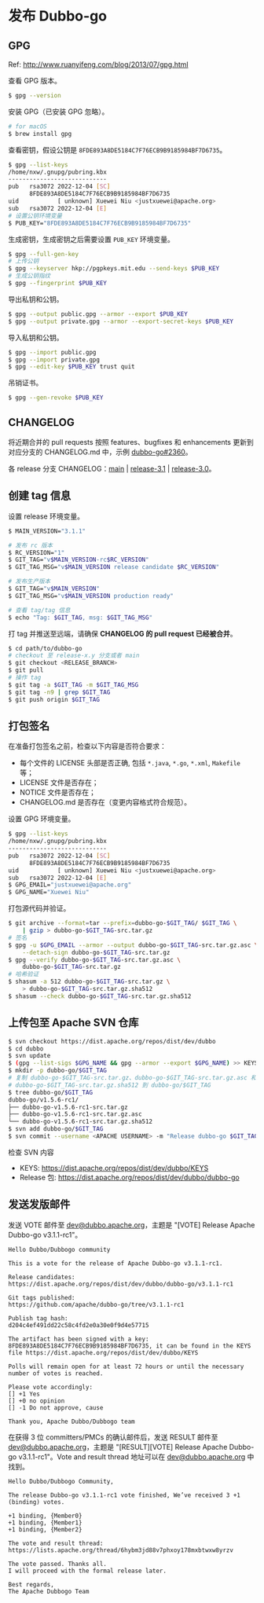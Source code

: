 # 发布 Dubbo-go

## GPG

Ref: http://www.ruanyifeng.com/blog/2013/07/gpg.html

查看 GPG 版本。

```bash
$ gpg --version
```

安装 GPG（已安装 GPG 忽略）。

```bash
# for macOS
$ brew install gpg
```

查看密钥，假设公钥是 `8FDE893A8DE5184C7F76ECB9B9185984BF7D6735`。

```bash
$ gpg --list-keys
/home/nxw/.gnupg/pubring.kbx
----------------------------
pub   rsa3072 2022-12-04 [SC]
      8FDE893A8DE5184C7F76ECB9B9185984BF7D6735
uid           [ unknown] Xuewei Niu <justxuewei@apache.org>
sub   rsa3072 2022-12-04 [E]
# 设置公钥环境变量
$ PUB_KEY="8FDE893A8DE5184C7F76ECB9B9185984BF7D6735"
```

生成密钥，生成密钥之后需要设置 `PUB_KEY` 环境变量。

```bash
$ gpg --full-gen-key
# 上传公钥
$ gpg --keyserver hkp://pgpkeys.mit.edu --send-keys $PUB_KEY
# 生成公钥指纹
$ gpg --fingerprint $PUB_KEY
```

导出私钥和公钥。

```bash
$ gpg --output public.gpg --armor --export $PUB_KEY
$ gpg --output private.gpg --armor --export-secret-keys $PUB_KEY
```

导入私钥和公钥。

```bash
$ gpg --import public.gpg
$ gpg --import private.gpg
$ gpg --edit-key $PUB_KEY trust quit
```

吊销证书。

```bash
$ gpg --gen-revoke $PUB_KEY
```

## CHANGELOG

将近期合并的 pull requests 按照 features、bugfixes 和 enhancements 更新到对应分支的 CHANGELOG.md 中，示例 [dubbo-go#2360](https://github.com/apache/dubbo-go/pull/2360)。

各 release 分支 CHANGELOG：[main](https://github.com/apache/dubbo-go/blob/main/CHANGELOG.md) | [release-3.1](https://github.com/apache/dubbo-go/blob/release-3.1/CHANGELOG.md) | [release-3.0](https://github.com/apache/dubbo-go/blob/release-3.0/CHANGELOG.md)。

## 创建 tag 信息

设置 release 环境变量。

```bash
$ MAIN_VERSION="3.1.1"

# 发布 rc 版本
$ RC_VERSION="1"
$ GIT_TAG="v$MAIN_VERSION-rc$RC_VERSION"
$ GIT_TAG_MSG="v$MAIN_VERSION release candidate $RC_VERSION"

# 发布生产版本
$ GIT_TAG="v$MAIN_VERSION"
$ GIT_TAG_MSG="v$MAIN_VERSION production ready"

# 查看 tag/tag 信息
$ echo "Tag: $GIT_TAG, msg: $GIT_TAG_MSG"
```

打 tag 并推送至远端，请确保 **CHANGELOG 的 pull request 已经被合并**。

```bash
$ cd path/to/dubbo-go
# checkout 至 release-x.y 分支或者 main
$ git checkout <RELEASE_BRANCH>
$ git pull
# 操作 tag
$ git tag -a $GIT_TAG -m $GIT_TAG_MSG
$ git tag -n9 | grep $GIT_TAG
$ git push origin $GIT_TAG
```

## 打包签名

在准备打包签名之前，检查以下内容是否符合要求：

- 每个文件的 LICENSE 头部是否正确, 包括 `*.java`, `*.go`, `*.xml`, `Makefile` 等；
- LICENSE 文件是否存在；
- NOTICE 文件是否存在；
- CHANGELOG.md 是否存在（变更内容格式符合规范）。

设置 GPG 环境变量。

```bash
$ gpg --list-keys
/home/nxw/.gnupg/pubring.kbx
----------------------------
pub   rsa3072 2022-12-04 [SC]
      8FDE893A8DE5184C7F76ECB9B9185984BF7D6735
uid           [ unknown] Xuewei Niu <justxuewei@apache.org>
sub   rsa3072 2022-12-04 [E]
$ GPG_EMAIL="justxuewei@apache.org"
$ GPG_NAME="Xuewei Niu"
```

打包源代码并验证。

```bash
$ git archive --format=tar --prefix=dubbo-go-$GIT_TAG/ $GIT_TAG \
    | gzip > dubbo-go-$GIT_TAG-src.tar.gz
# 签名
$ gpg -u $GPG_EMAIL --armor --output dubbo-go-$GIT_TAG-src.tar.gz.asc \
    --detach-sign dubbo-go-$GIT_TAG-src.tar.gz
$ gpg --verify dubbo-go-$GIT_TAG-src.tar.gz.asc \
    dubbo-go-$GIT_TAG-src.tar.gz
# 哈希验证
$ shasum -a 512 dubbo-go-$GIT_TAG-src.tar.gz \
    > dubbo-go-$GIT_TAG-src.tar.gz.sha512
$ shasum --check dubbo-go-$GIT_TAG-src.tar.gz.sha512
```

## 上传包至 Apache SVN 仓库

```bash
$ svn checkout https://dist.apache.org/repos/dist/dev/dubbo
$ cd dubbo
$ svn update
$ (gpg --list-sigs $GPG_NAME && gpg --armor --export $GPG_NAME) >> KEYS
$ mkdir -p dubbo-go/$GIT_TAG
# 复制 dubbo-go-$GIT_TAG-src.tar.gz、dubbo-go-$GIT_TAG-src.tar.gz.asc 和
# dubbo-go-$GIT_TAG-src.tar.gz.sha512 到 dubbo-go/$GIT_TAG
$ tree dubbo-go/$GIT_TAG
dubbo-go/v1.5.6-rc1/
├── dubbo-go-v1.5.6-rc1-src.tar.gz
├── dubbo-go-v1.5.6-rc1-src.tar.gz.asc
└── dubbo-go-v1.5.6-rc1-src.tar.gz.sha512
$ svn add dubbo-go/$GIT_TAG
$ svn commit --username <APACHE USERNAME> -m "Release dubbo-go $GIT_TAG"
```

检查 SVN 内容

- KEYS: https://dist.apache.org/repos/dist/dev/dubbo/KEYS
- Release 包: https://dist.apache.org/repos/dist/dev/dubbo/dubbo-go

## 发送发版邮件

发送 VOTE 邮件至 dev@dubbo.apache.org，主题是 "[VOTE] Release Apache Dubbo-go v3.1.1-rc1"。

```
Hello Dubbo/Dubbogo community

This is a vote for the release of Apache Dubbo-go v3.1.1-rc1.

Release candidates:
https://dist.apache.org/repos/dist/dev/dubbo/dubbo-go/v3.1.1-rc1

Git tags published:
https://github.com/apache/dubbo-go/tree/v3.1.1-rc1

Publish tag hash:
d204c4ef491dd22c58c4fd2e0a30e0f9d4e57715

The artifact has been signed with a key:
8FDE893A8DE5184C7F76ECB9B9185984BF7D6735, it can be found in the KEYS file https://dist.apache.org/repos/dist/dev/dubbo/KEYS

Polls will remain open for at least 72 hours or until the necessary number of votes is reached.

Please vote accordingly:
[] +1 Yes
[] +0 no opinion
[] -1 Do not approve, cause

Thank you, Apache Dubbo/Dubbogo team
```

在获得 3 位 committers/PMCs 的确认邮件后，发送 RESULT 邮件至 dev@dubbo.apache.org，主题是 "[RESULT][VOTE] Release Apache Dubbo-go v3.1.1-rc1"。Vote and result thread 地址可以在 [dev@dubbo.apache.org](https://lists.apache.org/list.html?dev@dubbo.apache.org) 中找到。

```
Hello Dubbo/Dubbogo Community,

The release Dubbo-go v3.1.1-rc1 vote finished, We’ve received 3 +1 (binding) votes.

+1 binding, {Member0}
+1 binding, {Member1}
+1 binding, {Member2}

The vote and result thread:
https://lists.apache.org/thread/6hybm3jd88v7phxoy178mxbtwxw8yrzv

The vote passed. Thanks all.
I will proceed with the formal release later.

Best regards,
The Apache Dubbogo Team
```
